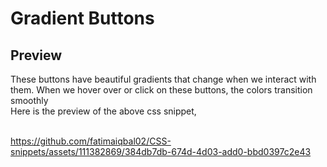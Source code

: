 # Gradient Buttons

## Preview

These buttons have beautiful gradients that change when we interact with them. 
When we hover over or click on these buttons, the colors transition smoothly
<br>
Here is the preview of the above css snippet,
<br>
<br>


https://github.com/fatimaiqbal02/CSS-snippets/assets/111382869/384db7db-674d-4d03-add0-bbd0397c2e43  



